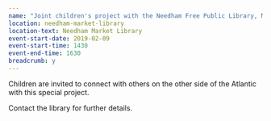 ```yaml
---
name: "Joint children's project with the Needham Free Public Library, Massachusetts"
location: needham-market-library
location-text: Needham Market Library
event-start-date: 2019-02-09
event-start-time: 1430
event-end-time: 1630
breadcrumb: y
---
```


Children are invited to connect with others on the other side of the Atlantic with this special project.

Contact the library for further details.
